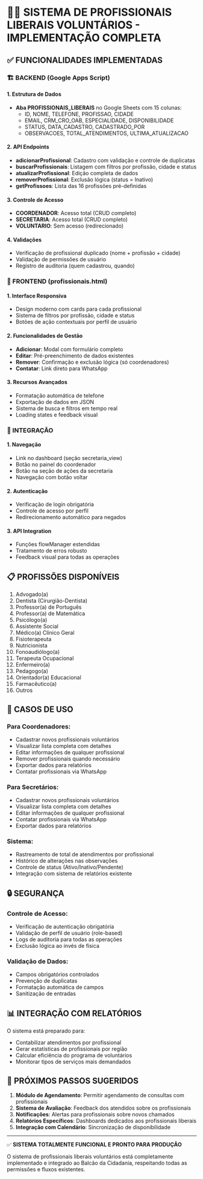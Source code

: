 # 👨‍⚕️ SISTEMA DE PROFISSIONAIS LIBERAIS VOLUNTÁRIOS - IMPLEMENTAÇÃO COMPLETA

## ✅ FUNCIONALIDADES IMPLEMENTADAS

### 🏗️ BACKEND (Google Apps Script)

#### 1. Estrutura de Dados
- **Aba PROFISSIONAIS_LIBERAIS** no Google Sheets com 15 colunas:
  - ID, NOME, TELEFONE, PROFISSAO, CIDADE
  - EMAIL, CRM_CRO_OAB, ESPECIALIDADE, DISPONIBILIDADE
  - STATUS, DATA_CADASTRO, CADASTRADO_POR
  - OBSERVACOES, TOTAL_ATENDIMENTOS, ULTIMA_ATUALIZACAO

#### 2. API Endpoints
- **adicionarProfissional**: Cadastro com validação e controle de duplicatas
- **buscarProfissionais**: Listagem com filtros por profissão, cidade e status
- **atualizarProfissional**: Edição completa de dados
- **removerProfissional**: Exclusão lógica (status = Inativo)
- **getProfissoes**: Lista das 16 profissões pré-definidas

#### 3. Controle de Acesso
- **COORDENADOR**: Acesso total (CRUD completo)
- **SECRETARIA**: Acesso total (CRUD completo)
- **VOLUNTARIO**: Sem acesso (redirecionado)

#### 4. Validações
- Verificação de profissional duplicado (nome + profissão + cidade)
- Validação de permissões de usuário
- Registro de auditoria (quem cadastrou, quando)

### 🎨 FRONTEND (profissionais.html)

#### 1. Interface Responsiva
- Design moderno com cards para cada profissional
- Sistema de filtros por profissão, cidade e status
- Botões de ação contextuais por perfil de usuário

#### 2. Funcionalidades de Gestão
- **Adicionar**: Modal com formulário completo
- **Editar**: Pré-preenchimento de dados existentes
- **Remover**: Confirmação e exclusão lógica (só coordenadores)
- **Contatar**: Link direto para WhatsApp

#### 3. Recursos Avançados
- Formatação automática de telefone
- Exportação de dados em JSON
- Sistema de busca e filtros em tempo real
- Loading states e feedback visual

### 🔗 INTEGRAÇÃO

#### 1. Navegação
- Link no dashboard (seção secretaria_view)
- Botão no painel do coordenador
- Botão na seção de ações da secretaria
- Navegação com botão voltar

#### 2. Autenticação
- Verificação de login obrigatória
- Controle de acesso por perfil
- Redirecionamento automático para negados

#### 3. API Integration
- Funções flowManager estendidas
- Tratamento de erros robusto
- Feedback visual para todas as operações

## 📋 PROFISSÕES DISPONÍVEIS

1. Advogado(a)
2. Dentista (Cirurgião-Dentista)
3. Professor(a) de Português
4. Professor(a) de Matemática
5. Psicólogo(a)
6. Assistente Social
7. Médico(a) Clínico Geral
8. Fisioterapeuta
9. Nutricionista
10. Fonoaudiólogo(a)
11. Terapeuta Ocupacional
12. Enfermeiro(a)
13. Pedagogo(a)
14. Orientador(a) Educacional
15. Farmacêutico(a)
16. Outros

## 🎯 CASOS DE USO

### Para Coordenadores:
- Cadastrar novos profissionais voluntários
- Visualizar lista completa com detalhes
- Editar informações de qualquer profissional
- Remover profissionais quando necessário
- Exportar dados para relatórios
- Contatar profissionais via WhatsApp

### Para Secretários:
- Cadastrar novos profissionais voluntários
- Visualizar lista completa com detalhes
- Editar informações de qualquer profissional
- Contatar profissionais via WhatsApp
- Exportar dados para relatórios

### Sistema:
- Rastreamento de total de atendimentos por profissional
- Histórico de alterações nas observações
- Controle de status (Ativo/Inativo/Pendente)
- Integração com sistema de relatórios existente

## 🔒 SEGURANÇA

### Controle de Acesso:
- Verificação de autenticação obrigatória
- Validação de perfil de usuário (role-based)
- Logs de auditoria para todas as operações
- Exclusão lógica ao invés de física

### Validação de Dados:
- Campos obrigatórios controlados
- Prevenção de duplicatas
- Formatação automática de campos
- Sanitização de entradas

## 📊 INTEGRAÇÃO COM RELATÓRIOS

O sistema está preparado para:
- Contabilizar atendimentos por profissional
- Gerar estatísticas de profissionais por região
- Calcular eficiência do programa de voluntários
- Monitorar tipos de serviços mais demandados

## 🚀 PRÓXIMOS PASSOS SUGERIDOS

1. **Módulo de Agendamento**: Permitir agendamento de consultas com profissionais
2. **Sistema de Avaliação**: Feedback dos atendidos sobre os profissionais
3. **Notificações**: Alertas para profissionais sobre novos chamados
4. **Relatórios Específicos**: Dashboards dedicados aos profissionais liberais
5. **Integração com Calendário**: Sincronização de disponibilidade

---

✅ **SISTEMA TOTALMENTE FUNCIONAL E PRONTO PARA PRODUÇÃO**

O sistema de profissionais liberais voluntários está completamente implementado e integrado ao Balcão da Cidadania, respeitando todas as permissões e fluxos existentes.
